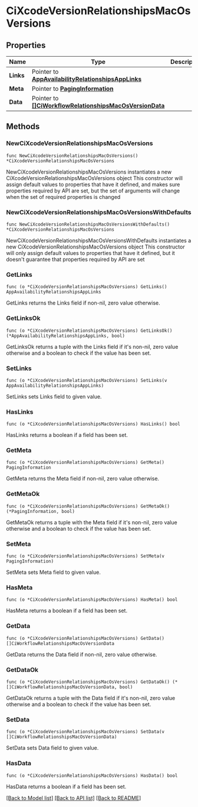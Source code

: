 # CiXcodeVersionRelationshipsMacOsVersions

## Properties

Name | Type | Description | Notes
------------ | ------------- | ------------- | -------------
**Links** | Pointer to [**AppAvailabilityRelationshipsAppLinks**](AppAvailabilityRelationshipsAppLinks.md) |  | [optional] 
**Meta** | Pointer to [**PagingInformation**](PagingInformation.md) |  | [optional] 
**Data** | Pointer to [**[]CiWorkflowRelationshipsMacOsVersionData**](CiWorkflowRelationshipsMacOsVersionData.md) |  | [optional] 

## Methods

### NewCiXcodeVersionRelationshipsMacOsVersions

`func NewCiXcodeVersionRelationshipsMacOsVersions() *CiXcodeVersionRelationshipsMacOsVersions`

NewCiXcodeVersionRelationshipsMacOsVersions instantiates a new CiXcodeVersionRelationshipsMacOsVersions object
This constructor will assign default values to properties that have it defined,
and makes sure properties required by API are set, but the set of arguments
will change when the set of required properties is changed

### NewCiXcodeVersionRelationshipsMacOsVersionsWithDefaults

`func NewCiXcodeVersionRelationshipsMacOsVersionsWithDefaults() *CiXcodeVersionRelationshipsMacOsVersions`

NewCiXcodeVersionRelationshipsMacOsVersionsWithDefaults instantiates a new CiXcodeVersionRelationshipsMacOsVersions object
This constructor will only assign default values to properties that have it defined,
but it doesn't guarantee that properties required by API are set

### GetLinks

`func (o *CiXcodeVersionRelationshipsMacOsVersions) GetLinks() AppAvailabilityRelationshipsAppLinks`

GetLinks returns the Links field if non-nil, zero value otherwise.

### GetLinksOk

`func (o *CiXcodeVersionRelationshipsMacOsVersions) GetLinksOk() (*AppAvailabilityRelationshipsAppLinks, bool)`

GetLinksOk returns a tuple with the Links field if it's non-nil, zero value otherwise
and a boolean to check if the value has been set.

### SetLinks

`func (o *CiXcodeVersionRelationshipsMacOsVersions) SetLinks(v AppAvailabilityRelationshipsAppLinks)`

SetLinks sets Links field to given value.

### HasLinks

`func (o *CiXcodeVersionRelationshipsMacOsVersions) HasLinks() bool`

HasLinks returns a boolean if a field has been set.

### GetMeta

`func (o *CiXcodeVersionRelationshipsMacOsVersions) GetMeta() PagingInformation`

GetMeta returns the Meta field if non-nil, zero value otherwise.

### GetMetaOk

`func (o *CiXcodeVersionRelationshipsMacOsVersions) GetMetaOk() (*PagingInformation, bool)`

GetMetaOk returns a tuple with the Meta field if it's non-nil, zero value otherwise
and a boolean to check if the value has been set.

### SetMeta

`func (o *CiXcodeVersionRelationshipsMacOsVersions) SetMeta(v PagingInformation)`

SetMeta sets Meta field to given value.

### HasMeta

`func (o *CiXcodeVersionRelationshipsMacOsVersions) HasMeta() bool`

HasMeta returns a boolean if a field has been set.

### GetData

`func (o *CiXcodeVersionRelationshipsMacOsVersions) GetData() []CiWorkflowRelationshipsMacOsVersionData`

GetData returns the Data field if non-nil, zero value otherwise.

### GetDataOk

`func (o *CiXcodeVersionRelationshipsMacOsVersions) GetDataOk() (*[]CiWorkflowRelationshipsMacOsVersionData, bool)`

GetDataOk returns a tuple with the Data field if it's non-nil, zero value otherwise
and a boolean to check if the value has been set.

### SetData

`func (o *CiXcodeVersionRelationshipsMacOsVersions) SetData(v []CiWorkflowRelationshipsMacOsVersionData)`

SetData sets Data field to given value.

### HasData

`func (o *CiXcodeVersionRelationshipsMacOsVersions) HasData() bool`

HasData returns a boolean if a field has been set.


[[Back to Model list]](../README.md#documentation-for-models) [[Back to API list]](../README.md#documentation-for-api-endpoints) [[Back to README]](../README.md)


